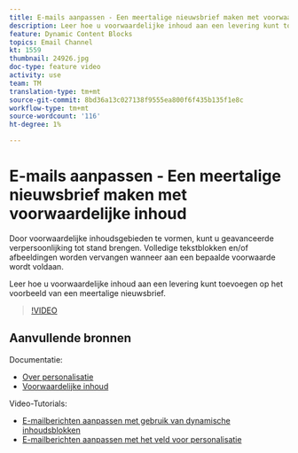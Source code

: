 ```yaml
---
title: E-mails aanpassen - Een meertalige nieuwsbrief maken met voorwaardelijke inhoud
description: Leer hoe u voorwaardelijke inhoud aan een levering kunt toevoegen op het voorbeeld van een meertalige nieuwsbrief.
feature: Dynamic Content Blocks
topics: Email Channel
kt: 1559
thumbnail: 24926.jpg
doc-type: feature video
activity: use
team: TM
translation-type: tm+mt
source-git-commit: 8bd36a13c027138f9555ea800f6f435b135f1e8c
workflow-type: tm+mt
source-wordcount: '116'
ht-degree: 1%

---
```



# E-mails aanpassen - Een meertalige nieuwsbrief maken met voorwaardelijke inhoud

Door voorwaardelijke inhoudsgebieden te vormen, kunt u geavanceerde verpersoonlijking tot stand brengen. Volledige tekstblokken en/of afbeeldingen worden vervangen wanneer aan een bepaalde voorwaarde wordt voldaan.

Leer hoe u voorwaardelijke inhoud aan een levering kunt toevoegen op het voorbeeld van een meertalige nieuwsbrief.

>[!VIDEO](https://video.tv.adobe.com/v/24926?quality=12)

## Aanvullende bronnen

Documentatie:

* [Over personalisatie](https://docs.adobe.com/content/help/en/campaign-classic/using/sending-messages/personalizing-deliveries/about-personalization.html)
* [Voorwaardelijke inhoud](https://docs.adobe.com/content/help/en/campaign-classic/using/sending-messages/personalizing-deliveries/conditional-content.html)

Video-Tutorials:

* [E-mailberichten aanpassen met gebruik van dynamische inhoudsblokken](/help/acc/sending-messages/email-channel/personalization-with-dynamic-content-blocks.md)
* [E-mailberichten aanpassen met het veld voor personalisatie](/help/acc/sending-messages/email-channel/personalizing-emails-using-personalization-fields.md)
